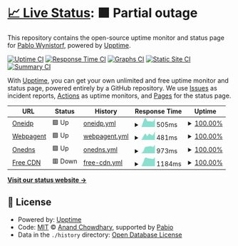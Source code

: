 # [📈 Live Status](https://uptime.onedns.ch): <!--live status--> **🟧 Partial outage**

This repository contains the open-source uptime monitor and status page for [Pablo Wynistorf](https://www.pablo.one), powered by [Upptime](https://github.com/upptime/upptime).

[![Uptime CI](https://github.com/Pablo-Wynistorf/uptime/workflows/Uptime%20CI/badge.svg)](https://github.com/Pablo-Wynistorf/uptime/actions?query=workflow%3A%22Uptime+CI%22)
[![Response Time CI](https://github.com/Pablo-Wynistorf/uptime/workflows/Response%20Time%20CI/badge.svg)](https://github.com/Pablo-Wynistorf/uptime/actions?query=workflow%3A%22Response+Time+CI%22)
[![Graphs CI](https://github.com/Pablo-Wynistorf/uptime/workflows/Graphs%20CI/badge.svg)](https://github.com/Pablo-Wynistorf/uptime/actions?query=workflow%3A%22Graphs+CI%22)
[![Static Site CI](https://github.com/Pablo-Wynistorf/uptime/workflows/Static%20Site%20CI/badge.svg)](https://github.com/Pablo-Wynistorf/uptime/actions?query=workflow%3A%22Static+Site+CI%22)
[![Summary CI](https://github.com/Pablo-Wynistorf/uptime/workflows/Summary%20CI/badge.svg)](https://github.com/Pablo-Wynistorf/uptime/actions?query=workflow%3A%22Summary+CI%22)

With [Upptime](https://upptime.js.org), you can get your own unlimited and free uptime monitor and status page, powered entirely by a GitHub repository. We use [Issues](https://github.com/Pablo-Wynistorf/uptime/issues) as incident reports, [Actions](https://github.com/Pablo-Wynistorf/uptime/actions) as uptime monitors, and [Pages](https://uptime.onedns.ch) for the status page.

<!--start: status pages-->
<!-- This summary is generated by Upptime (https://github.com/upptime/upptime) -->
<!-- Do not edit this manually, your changes will be overwritten -->
<!-- prettier-ignore -->
| URL | Status | History | Response Time | Uptime |
| --- | ------ | ------- | ------------- | ------ |
| <img alt="" src="https://icons.duckduckgo.com/ip3/oneidp.ch.ico" height="13"> [Oneidp](https://oneidp.ch) | 🟩 Up | [oneidp.yml](https://github.com/Pablo-Wynistorf/uptime/commits/HEAD/history/oneidp.yml) | <details><summary><img alt="Response time graph" src="./graphs/oneidp/response-time-week.png" height="20"> 505ms</summary><br><a href="https://uptime.onedns.ch/history/oneidp"><img alt="Response time 497" src="https://img.shields.io/endpoint?url=https%3A%2F%2Fraw.githubusercontent.com%2FPablo-Wynistorf%2Fuptime%2FHEAD%2Fapi%2Foneidp%2Fresponse-time.json"></a><br><a href="https://uptime.onedns.ch/history/oneidp"><img alt="24-hour response time 662" src="https://img.shields.io/endpoint?url=https%3A%2F%2Fraw.githubusercontent.com%2FPablo-Wynistorf%2Fuptime%2FHEAD%2Fapi%2Foneidp%2Fresponse-time-day.json"></a><br><a href="https://uptime.onedns.ch/history/oneidp"><img alt="7-day response time 505" src="https://img.shields.io/endpoint?url=https%3A%2F%2Fraw.githubusercontent.com%2FPablo-Wynistorf%2Fuptime%2FHEAD%2Fapi%2Foneidp%2Fresponse-time-week.json"></a><br><a href="https://uptime.onedns.ch/history/oneidp"><img alt="30-day response time 477" src="https://img.shields.io/endpoint?url=https%3A%2F%2Fraw.githubusercontent.com%2FPablo-Wynistorf%2Fuptime%2FHEAD%2Fapi%2Foneidp%2Fresponse-time-month.json"></a><br><a href="https://uptime.onedns.ch/history/oneidp"><img alt="1-year response time 497" src="https://img.shields.io/endpoint?url=https%3A%2F%2Fraw.githubusercontent.com%2FPablo-Wynistorf%2Fuptime%2FHEAD%2Fapi%2Foneidp%2Fresponse-time-year.json"></a></details> | <details><summary><a href="https://uptime.onedns.ch/history/oneidp">100.00%</a></summary><a href="https://uptime.onedns.ch/history/oneidp"><img alt="All-time uptime 100.00%" src="https://img.shields.io/endpoint?url=https%3A%2F%2Fraw.githubusercontent.com%2FPablo-Wynistorf%2Fuptime%2FHEAD%2Fapi%2Foneidp%2Fuptime.json"></a><br><a href="https://uptime.onedns.ch/history/oneidp"><img alt="24-hour uptime 100.00%" src="https://img.shields.io/endpoint?url=https%3A%2F%2Fraw.githubusercontent.com%2FPablo-Wynistorf%2Fuptime%2FHEAD%2Fapi%2Foneidp%2Fuptime-day.json"></a><br><a href="https://uptime.onedns.ch/history/oneidp"><img alt="7-day uptime 100.00%" src="https://img.shields.io/endpoint?url=https%3A%2F%2Fraw.githubusercontent.com%2FPablo-Wynistorf%2Fuptime%2FHEAD%2Fapi%2Foneidp%2Fuptime-week.json"></a><br><a href="https://uptime.onedns.ch/history/oneidp"><img alt="30-day uptime 100.00%" src="https://img.shields.io/endpoint?url=https%3A%2F%2Fraw.githubusercontent.com%2FPablo-Wynistorf%2Fuptime%2FHEAD%2Fapi%2Foneidp%2Fuptime-month.json"></a><br><a href="https://uptime.onedns.ch/history/oneidp"><img alt="1-year uptime 100.00%" src="https://img.shields.io/endpoint?url=https%3A%2F%2Fraw.githubusercontent.com%2FPablo-Wynistorf%2Fuptime%2FHEAD%2Fapi%2Foneidp%2Fuptime-year.json"></a></details>
| <img alt="" src="https://icons.duckduckgo.com/ip3/webpagent.ch.ico" height="13"> [Webpagent](https://webpagent.ch) | 🟩 Up | [webpagent.yml](https://github.com/Pablo-Wynistorf/uptime/commits/HEAD/history/webpagent.yml) | <details><summary><img alt="Response time graph" src="./graphs/webpagent/response-time-week.png" height="20"> 481ms</summary><br><a href="https://uptime.onedns.ch/history/webpagent"><img alt="Response time 478" src="https://img.shields.io/endpoint?url=https%3A%2F%2Fraw.githubusercontent.com%2FPablo-Wynistorf%2Fuptime%2FHEAD%2Fapi%2Fwebpagent%2Fresponse-time.json"></a><br><a href="https://uptime.onedns.ch/history/webpagent"><img alt="24-hour response time 752" src="https://img.shields.io/endpoint?url=https%3A%2F%2Fraw.githubusercontent.com%2FPablo-Wynistorf%2Fuptime%2FHEAD%2Fapi%2Fwebpagent%2Fresponse-time-day.json"></a><br><a href="https://uptime.onedns.ch/history/webpagent"><img alt="7-day response time 481" src="https://img.shields.io/endpoint?url=https%3A%2F%2Fraw.githubusercontent.com%2FPablo-Wynistorf%2Fuptime%2FHEAD%2Fapi%2Fwebpagent%2Fresponse-time-week.json"></a><br><a href="https://uptime.onedns.ch/history/webpagent"><img alt="30-day response time 464" src="https://img.shields.io/endpoint?url=https%3A%2F%2Fraw.githubusercontent.com%2FPablo-Wynistorf%2Fuptime%2FHEAD%2Fapi%2Fwebpagent%2Fresponse-time-month.json"></a><br><a href="https://uptime.onedns.ch/history/webpagent"><img alt="1-year response time 478" src="https://img.shields.io/endpoint?url=https%3A%2F%2Fraw.githubusercontent.com%2FPablo-Wynistorf%2Fuptime%2FHEAD%2Fapi%2Fwebpagent%2Fresponse-time-year.json"></a></details> | <details><summary><a href="https://uptime.onedns.ch/history/webpagent">100.00%</a></summary><a href="https://uptime.onedns.ch/history/webpagent"><img alt="All-time uptime 100.00%" src="https://img.shields.io/endpoint?url=https%3A%2F%2Fraw.githubusercontent.com%2FPablo-Wynistorf%2Fuptime%2FHEAD%2Fapi%2Fwebpagent%2Fuptime.json"></a><br><a href="https://uptime.onedns.ch/history/webpagent"><img alt="24-hour uptime 100.00%" src="https://img.shields.io/endpoint?url=https%3A%2F%2Fraw.githubusercontent.com%2FPablo-Wynistorf%2Fuptime%2FHEAD%2Fapi%2Fwebpagent%2Fuptime-day.json"></a><br><a href="https://uptime.onedns.ch/history/webpagent"><img alt="7-day uptime 100.00%" src="https://img.shields.io/endpoint?url=https%3A%2F%2Fraw.githubusercontent.com%2FPablo-Wynistorf%2Fuptime%2FHEAD%2Fapi%2Fwebpagent%2Fuptime-week.json"></a><br><a href="https://uptime.onedns.ch/history/webpagent"><img alt="30-day uptime 100.00%" src="https://img.shields.io/endpoint?url=https%3A%2F%2Fraw.githubusercontent.com%2FPablo-Wynistorf%2Fuptime%2FHEAD%2Fapi%2Fwebpagent%2Fuptime-month.json"></a><br><a href="https://uptime.onedns.ch/history/webpagent"><img alt="1-year uptime 100.00%" src="https://img.shields.io/endpoint?url=https%3A%2F%2Fraw.githubusercontent.com%2FPablo-Wynistorf%2Fuptime%2FHEAD%2Fapi%2Fwebpagent%2Fuptime-year.json"></a></details>
| <img alt="" src="https://icons.duckduckgo.com/ip3/onedns.ch.ico" height="13"> [Onedns](https://onedns.ch) | 🟩 Up | [onedns.yml](https://github.com/Pablo-Wynistorf/uptime/commits/HEAD/history/onedns.yml) | <details><summary><img alt="Response time graph" src="./graphs/onedns/response-time-week.png" height="20"> 973ms</summary><br><a href="https://uptime.onedns.ch/history/onedns"><img alt="Response time 947" src="https://img.shields.io/endpoint?url=https%3A%2F%2Fraw.githubusercontent.com%2FPablo-Wynistorf%2Fuptime%2FHEAD%2Fapi%2Fonedns%2Fresponse-time.json"></a><br><a href="https://uptime.onedns.ch/history/onedns"><img alt="24-hour response time 1311" src="https://img.shields.io/endpoint?url=https%3A%2F%2Fraw.githubusercontent.com%2FPablo-Wynistorf%2Fuptime%2FHEAD%2Fapi%2Fonedns%2Fresponse-time-day.json"></a><br><a href="https://uptime.onedns.ch/history/onedns"><img alt="7-day response time 973" src="https://img.shields.io/endpoint?url=https%3A%2F%2Fraw.githubusercontent.com%2FPablo-Wynistorf%2Fuptime%2FHEAD%2Fapi%2Fonedns%2Fresponse-time-week.json"></a><br><a href="https://uptime.onedns.ch/history/onedns"><img alt="30-day response time 1031" src="https://img.shields.io/endpoint?url=https%3A%2F%2Fraw.githubusercontent.com%2FPablo-Wynistorf%2Fuptime%2FHEAD%2Fapi%2Fonedns%2Fresponse-time-month.json"></a><br><a href="https://uptime.onedns.ch/history/onedns"><img alt="1-year response time 947" src="https://img.shields.io/endpoint?url=https%3A%2F%2Fraw.githubusercontent.com%2FPablo-Wynistorf%2Fuptime%2FHEAD%2Fapi%2Fonedns%2Fresponse-time-year.json"></a></details> | <details><summary><a href="https://uptime.onedns.ch/history/onedns">100.00%</a></summary><a href="https://uptime.onedns.ch/history/onedns"><img alt="All-time uptime 100.00%" src="https://img.shields.io/endpoint?url=https%3A%2F%2Fraw.githubusercontent.com%2FPablo-Wynistorf%2Fuptime%2FHEAD%2Fapi%2Fonedns%2Fuptime.json"></a><br><a href="https://uptime.onedns.ch/history/onedns"><img alt="24-hour uptime 100.00%" src="https://img.shields.io/endpoint?url=https%3A%2F%2Fraw.githubusercontent.com%2FPablo-Wynistorf%2Fuptime%2FHEAD%2Fapi%2Fonedns%2Fuptime-day.json"></a><br><a href="https://uptime.onedns.ch/history/onedns"><img alt="7-day uptime 100.00%" src="https://img.shields.io/endpoint?url=https%3A%2F%2Fraw.githubusercontent.com%2FPablo-Wynistorf%2Fuptime%2FHEAD%2Fapi%2Fonedns%2Fuptime-week.json"></a><br><a href="https://uptime.onedns.ch/history/onedns"><img alt="30-day uptime 100.00%" src="https://img.shields.io/endpoint?url=https%3A%2F%2Fraw.githubusercontent.com%2FPablo-Wynistorf%2Fuptime%2FHEAD%2Fapi%2Fonedns%2Fuptime-month.json"></a><br><a href="https://uptime.onedns.ch/history/onedns"><img alt="1-year uptime 100.00%" src="https://img.shields.io/endpoint?url=https%3A%2F%2Fraw.githubusercontent.com%2FPablo-Wynistorf%2Fuptime%2FHEAD%2Fapi%2Fonedns%2Fuptime-year.json"></a></details>
| <img alt="" src="https://icons.duckduckgo.com/ip3/cdn.onedns.ch.ico" height="13"> [Free CDN](https://cdn.onedns.ch) | 🟥 Down | [free-cdn.yml](https://github.com/Pablo-Wynistorf/uptime/commits/HEAD/history/free-cdn.yml) | <details><summary><img alt="Response time graph" src="./graphs/free-cdn/response-time-week.png" height="20"> 1184ms</summary><br><a href="https://uptime.onedns.ch/history/free-cdn"><img alt="Response time 1481" src="https://img.shields.io/endpoint?url=https%3A%2F%2Fraw.githubusercontent.com%2FPablo-Wynistorf%2Fuptime%2FHEAD%2Fapi%2Ffree-cdn%2Fresponse-time.json"></a><br><a href="https://uptime.onedns.ch/history/free-cdn"><img alt="24-hour response time 868" src="https://img.shields.io/endpoint?url=https%3A%2F%2Fraw.githubusercontent.com%2FPablo-Wynistorf%2Fuptime%2FHEAD%2Fapi%2Ffree-cdn%2Fresponse-time-day.json"></a><br><a href="https://uptime.onedns.ch/history/free-cdn"><img alt="7-day response time 1184" src="https://img.shields.io/endpoint?url=https%3A%2F%2Fraw.githubusercontent.com%2FPablo-Wynistorf%2Fuptime%2FHEAD%2Fapi%2Ffree-cdn%2Fresponse-time-week.json"></a><br><a href="https://uptime.onedns.ch/history/free-cdn"><img alt="30-day response time 1683" src="https://img.shields.io/endpoint?url=https%3A%2F%2Fraw.githubusercontent.com%2FPablo-Wynistorf%2Fuptime%2FHEAD%2Fapi%2Ffree-cdn%2Fresponse-time-month.json"></a><br><a href="https://uptime.onedns.ch/history/free-cdn"><img alt="1-year response time 1481" src="https://img.shields.io/endpoint?url=https%3A%2F%2Fraw.githubusercontent.com%2FPablo-Wynistorf%2Fuptime%2FHEAD%2Fapi%2Ffree-cdn%2Fresponse-time-year.json"></a></details> | <details><summary><a href="https://uptime.onedns.ch/history/free-cdn">100.00%</a></summary><a href="https://uptime.onedns.ch/history/free-cdn"><img alt="All-time uptime 99.92%" src="https://img.shields.io/endpoint?url=https%3A%2F%2Fraw.githubusercontent.com%2FPablo-Wynistorf%2Fuptime%2FHEAD%2Fapi%2Ffree-cdn%2Fuptime.json"></a><br><a href="https://uptime.onedns.ch/history/free-cdn"><img alt="24-hour uptime 100.00%" src="https://img.shields.io/endpoint?url=https%3A%2F%2Fraw.githubusercontent.com%2FPablo-Wynistorf%2Fuptime%2FHEAD%2Fapi%2Ffree-cdn%2Fuptime-day.json"></a><br><a href="https://uptime.onedns.ch/history/free-cdn"><img alt="7-day uptime 100.00%" src="https://img.shields.io/endpoint?url=https%3A%2F%2Fraw.githubusercontent.com%2FPablo-Wynistorf%2Fuptime%2FHEAD%2Fapi%2Ffree-cdn%2Fuptime-week.json"></a><br><a href="https://uptime.onedns.ch/history/free-cdn"><img alt="30-day uptime 99.86%" src="https://img.shields.io/endpoint?url=https%3A%2F%2Fraw.githubusercontent.com%2FPablo-Wynistorf%2Fuptime%2FHEAD%2Fapi%2Ffree-cdn%2Fuptime-month.json"></a><br><a href="https://uptime.onedns.ch/history/free-cdn"><img alt="1-year uptime 99.92%" src="https://img.shields.io/endpoint?url=https%3A%2F%2Fraw.githubusercontent.com%2FPablo-Wynistorf%2Fuptime%2FHEAD%2Fapi%2Ffree-cdn%2Fuptime-year.json"></a></details>

<!--end: status pages-->

[**Visit our status website →**](https://uptime.onedns.ch)

## 📄 License

- Powered by: [Upptime](https://github.com/upptime/upptime)
- Code: [MIT](./LICENSE) © [Anand Chowdhary](https://anandchowdhary.com), supported by [Pabio](https://pabio.com)
- Data in the `./history` directory: [Open Database License](https://opendatacommons.org/licenses/odbl/1-0/)
